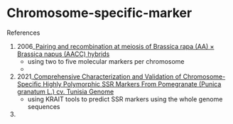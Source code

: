# Chromosome-specific-marker


References

1. 2006_[Pairing and recombination at meiosis of Brassica rapa (AA) × Brassica napus (AACC) hybrids](https://link.springer.com/article/10.1007/s00122-006-0393-0)
    - using two to five molecular markers per chromosome
    - 
2. 2021_[Comprehensive Characterization and Validation of Chromosome-Specific Highly Polymorphic SSR Markers From Pomegranate (Punica granatum L.) cv. Tunisia Genome](https://www.frontiersin.org/articles/10.3389/fpls.2021.645055/full)
    - using KRAIT tools to predict SSR markers using the whole genome sequences
3. 

